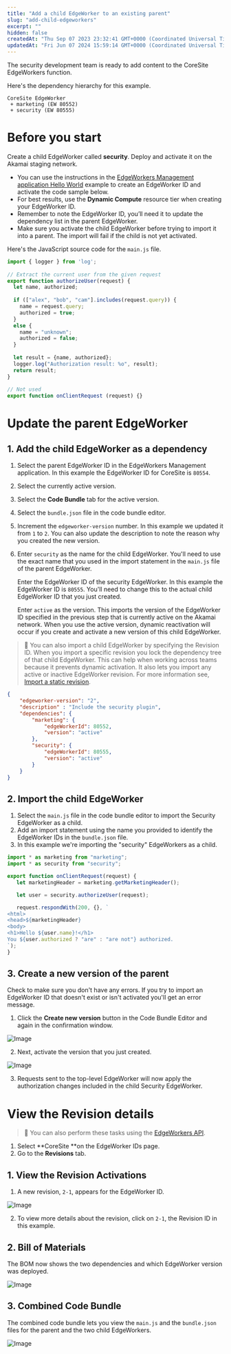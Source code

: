 ```yaml
---
title: "Add a child EdgeWorker to an existing parent"
slug: "add-child-edgeworkers"
excerpt: ""
hidden: false
createdAt: "Thu Sep 07 2023 23:32:41 GMT+0000 (Coordinated Universal Time)"
updatedAt: "Fri Jun 07 2024 15:59:14 GMT+0000 (Coordinated Universal Time)"
---
```

The security development team is ready to add content to the CoreSite EdgeWorkers function.

Here's the dependency hierarchy for this example.

```
CoreSite EdgeWorker
 + marketing (EW 80552)
 + security (EW 80555)
```

# Before you start

Create a child EdgeWorker called **security**. Deploy and activate it on the Akamai staging network. 

- You can use the instructions in the [EdgeWorkers Management application Hello World](hello-world-edgeworkers-management-application.md) example to create an EdgeWorker ID and activate the code sample below.
- For best results, use the **Dynamic Compute** resource tier when creating your EdgeWorker ID.
- Remember to note the EdgeWorker ID, you’ll need it to update the dependency list in the parent EdgeWorker.
- Make sure you activate the child EdgeWorker before trying to import it into a parent. The import will fail if the child is not yet activated.

Here's the JavaScript source code for the `main.js` file.

```javascript
import { logger } from 'log';
​
// Extract the current user from the given request
export function authorizeUser(request) {
  let name, authorized;
  
  if (["alex", "bob", "cam"].includes(request.query)) {
    name = request.query;
    authorized = true;
  }
  else {
    name = "unknown";
    authorized = false;
  }
​
  let result = {name, authorized};
  logger.log("Authorization result: %o", result);
  return result;
}
​
// Not used
export function onClientRequest (request) {}
```

# **Update the parent EdgeWorker**

## 1\. Add the child EdgeWorker as a dependency

1. Select the parent EdgeWorker ID in the EdgeWorkers Management application. In this example the EdgeWorker ID for CoreSite is `80554`.
2. Select the currently active version. 
3. Select the **Code Bundle** tab for the active version.
4. Select the `bundle.json` file in the code bundle editor.
5. Increment the `edgeworker-version` number. In this example we updated it from `1` to `2`.  You can also update the description to note the reason why you created the new version.
6. Enter `security` as the name for the child EdgeWorker. You'll need to use the exact name that you used in the import statement in the `main.js` file of the parent EdgeWorker.

   Enter the EdgeWorker ID of the security EdgeWorker. In this example the EdgeWorker ID is `80555`.  You'll need to change this to the actual child EdgeWorker ID that you just created.

   Enter `active` as the version. This imports the version of the EdgeWorker ID specified in the previous step that is currently active on the Akamai network. When you use the active version, dynamic reactivation will occur if you create and activate a new version of this child EdgeWorker.

> 📘 You can also import a child EdgeWorker by specifying the Revision ID. When you import a specific revision you lock the dependency tree of that child EdgeWorker. This can help when working across teams because it prevents dynamic activation. It also lets you import any active or inactive EdgeWorker revision. For more information see, [Import a static revision](review-a-static-activation.md).

```json
{
    "edgeworker-version": "2",
    "description" : "Include the security plugin",
    "dependencies": {
        "marketing": {
            "edgeWorkerId": 80552,
            "version": "active"
        },
        "security": {
            "edgeWorkerId": 80555,
            "version": "active"
        }
    }
}
```

## 2\. Import the child EdgeWorker

1. Select the `main.js` file in the code bundle editor to import the Security EdgeWorker as a child.
2. Add an import statement using the name you provided to identify the EdgeWorker IDs in the `bundle.json` file.
3. In this example we're importing the "security" EdgeWorkers as a child.

```javascript
import * as marketing from "marketing";
import * as security from "security";

export function onClientRequest(request) {
   let marketingHeader = marketing.getMarketingHeader();

   let user = security.authorizeUser(request);

   request.respondWith(200, {}, `
<html>
<head>${marketingHeader}
<body>
<h1>Hello ${user.name}!</h1>
You ${user.authorized ? "are" : "are not"} authorized.
`);
}
```

## 3\. Create a new version of the parent

Check to make sure you don't have any errors. If you try to import an EdgeWorker ID that doesn't exist or isn't activated you'll get an error message.

1. Click the **Create new version** button in the Code Bundle Editor and again in the confirmation window.
<Frame>
  <img src="https://techdocs.akamai.com/edgeworkers/img/parentReactivationCodeBundle-v1.png" alt="Image"/>
</Frame>


2. Next, activate the version that you just created.
<Frame>
  <img src="https://techdocs.akamai.com/edgeworkers/img/parentReactivation-v1.png" alt="Image"/>
</Frame>


3. Requests sent to the top-level EdgeWorker will now apply the authorization changes included in the child Security EdgeWorker.

# **View the Revision details**

> 📘 You can also perform these tasks using the [EdgeWorkers API](ref:get-revisions).

1. Select **CoreSite **on the EdgeWorker IDs page.
2. Go to the **Revisions** tab.

## 1\. View the Revision Activations

1. A new revision, `2-1`, appears for the EdgeWorker ID.
<Frame>
  <img src="https://techdocs.akamai.com/edgeworkers/img/revisionChild-v2.png" alt="Image"/>
</Frame>


2. To view more details about the revision, click on `2-1`, the Revision ID in this example.

## 2\. Bill of Materials

The BOM now shows the two dependencies and which EdgeWorker version was deployed.
<Frame>
  <img src="https://techdocs.akamai.com/edgeworkers/img/childBOM-v2.jpg" alt="Image"/>
</Frame>


## 3\. Combined Code Bundle

The combined code bundle lets you view the `main.js` and the `bundle.json` files for the parent and the two child EdgeWorkers.
<Frame>
  <img src="https://techdocs.akamai.com/edgeworkers/img/childCombinedCodeBundle-v1.png" alt="Image"/>
</Frame>
